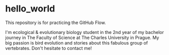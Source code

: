 # hello_world
This repository is for practicing the GitHub Flow.

I'm ecological & evolutionary biology student in the 2nd year of my bachelor journey in The Faculty of Science at The Charles University in Prague. My big passion is bird evolution and stories about this fabulous group of vertebrates. Don't hesitate to contact me!
